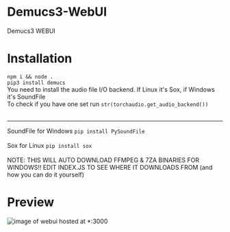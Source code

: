 # Demucs3-WebUI
Demucs3 WEBUI<br />

# Installation
```npm i && node .```<br />
```pip3 install demucs```<br />
You need to install the audio file I/O backend. If Linux it's Sox, if Windows it's SoundFile
<br />
To check if you have one set run ```str(torchaudio.get_audio_backend())```
<br /><br /><hr />
SoundFile for Windows ```pip install PySoundFile```
<br /><br />
Sox for Linux ```pip install sox```
<br /><br />
NOTE: THIS WILL AUTO DOWNLOAD FFMPEG & 7ZA BINARIES FOR WINDOWS!! EDIT INDEX.JS TO SEE WHERE IT DOWNLOADS FROM (and how you can do it yourself)

# Preview
![image of webui hosted at *:3000](https://github.com/tonumber/Demucs3-WebUI/raw/main/Screenshot%202022-10-19%20203010.png)
